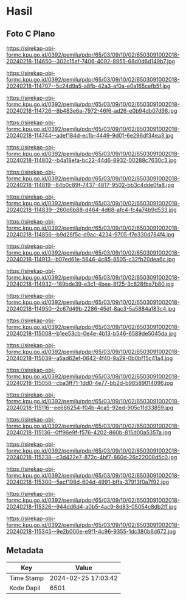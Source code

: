 # Hasil

## Foto C Plano

https://sirekap-obj-formc.kpu.go.id/0392/pemilu/pdpr/65/03/09/10/02/6503091002018-20240218-114650--302c15af-7406-4092-8955-68d0d6d149b7.jpg

https://sirekap-obj-formc.kpu.go.id/0392/pemilu/pdpr/65/03/09/10/02/6503091002018-20240218-114707--5c24d9a5-a8fb-42a3-af0a-e0a165cefb5f.jpg

https://sirekap-obj-formc.kpu.go.id/0392/pemilu/pdpr/65/03/09/10/02/6503091002018-20240218-114726--8b483e6a-7972-46f6-ad26-e0b94db07d96.jpg

https://sirekap-obj-formc.kpu.go.id/0392/pemilu/pdpr/65/03/09/10/02/6503091002018-20240218-114744--adef184d-ec1b-4449-9d01-6e296df34ea3.jpg

https://sirekap-obj-formc.kpu.go.id/0392/pemilu/pdpr/65/03/09/10/02/6503091002018-20240218-114802--b4a18efa-bc22-44d6-8932-00288c7630c3.jpg

https://sirekap-obj-formc.kpu.go.id/0392/pemilu/pdpr/65/03/09/10/02/6503091002018-20240218-114819--84b0c89f-7437-4817-9502-bb3c4dde0fa8.jpg

https://sirekap-obj-formc.kpu.go.id/0392/pemilu/pdpr/65/03/09/10/02/6503091002018-20240218-114839--260d6b88-d464-4d68-afc4-fc4a74b9d533.jpg

https://sirekap-obj-formc.kpu.go.id/0392/pemilu/pdpr/65/03/09/10/02/6503091002018-20240218-114856--b9d26f5c-d9ac-4234-9705-f7e330d784f4.jpg

https://sirekap-obj-formc.kpu.go.id/0392/pemilu/pdpr/65/03/09/10/02/6503091002018-20240218-114913--b07ed61e-5646-4c85-8505-c32fb20dea6c.jpg

https://sirekap-obj-formc.kpu.go.id/0392/pemilu/pdpr/65/03/09/10/02/6503091002018-20240218-114932--189bde39-e3c1-4bee-8f25-3c828fba7b80.jpg

https://sirekap-obj-formc.kpu.go.id/0392/pemilu/pdpr/65/03/09/10/02/6503091002018-20240218-114950--2c67d49b-2286-45df-8ac3-5a5884a183c4.jpg

https://sirekap-obj-formc.kpu.go.id/0392/pemilu/pdpr/65/03/09/10/02/6503091002018-20240218-115008--b1ee53cb-0e4e-4b13-b546-6589de5045da.jpg

https://sirekap-obj-formc.kpu.go.id/0392/pemilu/pdpr/65/03/09/10/02/6503091002018-20240218-115039--a5ad62ef-0642-4f40-9a29-0b0bf15c41a4.jpg

https://sirekap-obj-formc.kpu.go.id/0392/pemilu/pdpr/65/03/09/10/02/6503091002018-20240218-115058--cba3ff71-1dd0-4e77-bb2d-b98589014096.jpg

https://sirekap-obj-formc.kpu.go.id/0392/pemilu/pdpr/65/03/09/10/02/6503091002018-20240218-115116--ee666254-f04b-4ca5-92ed-905c11d33859.jpg

https://sirekap-obj-formc.kpu.go.id/0392/pemilu/pdpr/65/03/09/10/02/6503091002018-20240218-115136--0ff96e9f-f576-4202-860b-815d00a5357a.jpg

https://sirekap-obj-formc.kpu.go.id/0392/pemilu/pdpr/65/03/09/10/02/6503091002018-20240218-115238--c3d422e7-872c-4bf7-860d-26c22008d5c0.jpg

https://sirekap-obj-formc.kpu.go.id/0392/pemilu/pdpr/65/03/09/10/02/6503091002018-20240218-115300--5acf198d-604d-4991-bffa-37913f0a7f92.jpg

https://sirekap-obj-formc.kpu.go.id/0392/pemilu/pdpr/65/03/09/10/02/6503091002018-20240218-115326--944dd6d4-a0b5-4ac9-8d83-05054c8db2ff.jpg

https://sirekap-obj-formc.kpu.go.id/0392/pemilu/pdpr/65/03/09/10/02/6503091002018-20240218-115345--9e2b000e-e9f1-4c96-9355-1dc380b6d672.jpg


## Metadata

| Key        | Value               |
| ---------- | ------------------- |
| Time Stamp | 2024-02-25 17:03:42 |
| Kode Dapil | 6501                |



